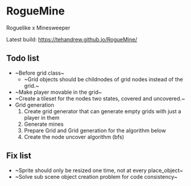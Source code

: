 # RogueMine
Roguelike x Minesweeper

Latest build: https://tehandrew.github.io/RogueMine/

## Todo list
- ~Before grid class~
  - ~Grid objects should be childnodes of grid nodes instead of the grid.~
- ~Make player movable in the grid~
- ~Create a tileset for the nodes two states, covered and uncovered.~
- Grid generation
  1. Create grid generator that can generate empty grids with just a player in them
  2. Generate mines
  3. Prepare Grid and Grid generation for the algorithm below
  4. Create the node uncover algorithm (bfs)
  
## Fix list 
- ~Sprite should only be resized one time, not at every place_object~
- ~Solve sub scene object creation problem for code consistency~
